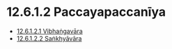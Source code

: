 # 12.6.1.2 Paccayapaccanīya

* [12.6.1.2.1 Vibhaṅgavāra](12.6.1.2/12.6.1.2.1.md)
* [12.6.1.2.2 Saṅkhyāvāra](12.6.1.2/12.6.1.2.2.md)
